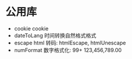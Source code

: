 # 公用库

- cookie            cookie
- dateToLang        时间转换自然格式格式
- escape            html 转码: htmlEscape, htmlUnescape
- numFormat         数字格式化: 99+  123,456,789.00
